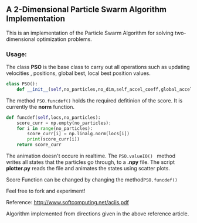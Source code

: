 <h2>A 2-Dimensional Particle Swarm Algorithm Implementation </h2>

This is an implementation of the Particle Swarm Algorithm for solving two-dimensional optimization problems.


<h3>Usage: </h3>

The class **PSO** is the base class to carry out all operations such as updating velocities , positions, global best, local best position values.

```python
class PSO():
    def __init__(self,no_particles,no_dim,self_accel_coeff,global_accel_coeff,dt):
```

The method ```PSO.funcdef()``` holds the required defitinion of the score. It is currently the __norm__ function.

```python
def funcdef(self,locs,no_particles):
    score_curr = np.empty(no_particles);
    for i in range(no_particles):
        score_curr[i] = np.linalg.norm(locs[i])
        print(score_curr[i])
    return score_curr
```

The animation doesn't occure in realtime. The ```PSO.valueIO() ``` method writes all states that the particles go through, to a __.npy__ file. The script __plotter.py__ reads the file and animates the states using scatter plots.


Score Function can be changed by changing the method```PSO.funcdef() ```


Feel free to fork and experiment!

Reference: http://www.softcomputing.net/aciis.pdf

Algorithm implemented from directions given in the above reference article.



